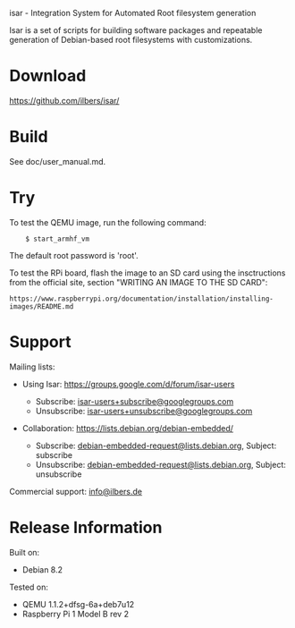 isar - Integration System for Automated Root filesystem generation

Isar is a set of scripts for building software packages and repeatable
generation of Debian-based root filesystems with customizations.

# Download

https://github.com/ilbers/isar/

# Build

See doc/user_manual.md.

# Try

To test the QEMU image, run the following command:

        $ start_armhf_vm

The default root password is 'root'.

To test the RPi board, flash the image to an SD card using the insctructions from the official site,
section "WRITING AN IMAGE TO THE SD CARD":

    https://www.raspberrypi.org/documentation/installation/installing-images/README.md

# Support

Mailing lists:

* Using Isar: https://groups.google.com/d/forum/isar-users
  * Subscribe: isar-users+subscribe@googlegroups.com
  * Unsubscribe: isar-users+unsubscribe@googlegroups.com

* Collaboration: https://lists.debian.org/debian-embedded/
  * Subscribe: debian-embedded-request@lists.debian.org, Subject: subscribe
  * Unsubscribe: debian-embedded-request@lists.debian.org, Subject: unsubscribe

Commercial support: info@ilbers.de

# Release Information

Built on:
* Debian 8.2

Tested on:
* QEMU 1.1.2+dfsg-6a+deb7u12
* Raspberry Pi 1 Model B rev 2
